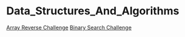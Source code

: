 # Data_Structures_And_Algorithms

[Array Reverse Challenge](https://github.com/jaatay/Data_Structures_And_Algorithms/tree/master/Challenges/ArrayReverse)
[Binary Search Challenge](https://github.com/jaatay/Data_Structures_And_Algorithms/tree/master/Challenges/BinarySearch)
